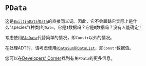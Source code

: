# `PData`

这是[`BuiltinData`/`Data`](https://github.com/Plutonomicon/plutonomicon/blob/main/builtin-data.md)的直接同义词。因此，它不会跟踪它实际上是什么"species"(种类)的`Date`。它是`I`数据吗？它是`B`数据吗？没有人能确定！

考虑使用[`PAsData`](./PAsData.md)代替简单的情况，即`Constr`以外的情况。

在处理ADT时，请考虑使用[`PDataSum`/`PDataList`](./PDataSum%20and%20PDataRecord.md)，即`Constr`数据值。

您可以在[Developers' Corner](../DEVGUIDE.md)找到有关`PData`的更多信息。
